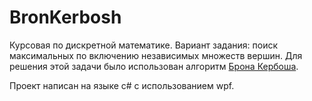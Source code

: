 # BronKerbosh

Курсовая по дискретной математике. Вариант задания: поиск максимальных по включению независимых множеств вершин. Для решения этой задачи было использован алгоритм [Брона Кербоша](https://ru.wikipedia.org/wiki/Алгоритм_Брона_—_Кербоша).

Проект написан на языке c# с использованием wpf.
